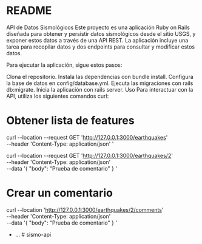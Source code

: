 # README

API de Datos Sismológicos
Este proyecto es una aplicación Ruby on Rails diseñada para obtener y persistir datos sismológicos desde el sitio USGS, y exponer estos datos a través de una API REST. La aplicación incluye una tarea para recopilar datos y dos endpoints para consultar y modificar estos datos.

Para ejecutar la aplicación, sigue estos pasos:

Clona el repositorio.
Instala las dependencias con bundle install.
Configura la base de datos en config/database.yml.
Ejecuta las migraciones con rails db:migrate.
Inicia la aplicación con rails server.
Uso
Para interactuar con la API, utiliza los siguientes comandos curl:

# Obtener lista de features
curl --location --request GET 'http://127.0.0.1:3000/earthquakes' \
--header 'Content-Type: application/json'
'

curl --location --request GET 'http://127.0.0.1:3000/earthquakes/2' \
--header 'Content-Type: application/json' \
--data '{
    "body": "Prueba de comentario"
}
'

# Crear un comentario
curl --location 'http://127.0.0.1:3000/earthquakes/2/comments' \
--header 'Content-Type: application/json' \
--data '{
    "body": "Prueba de comentario"
}
'
* ...
#   s i s m o - a p i 
 
 